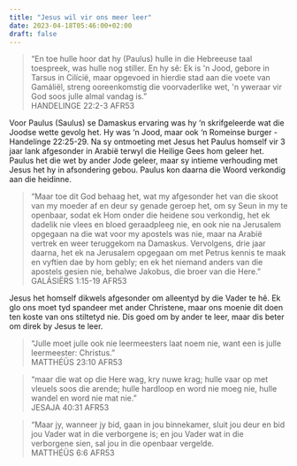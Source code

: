 ```yaml
---
title: "Jesus wil vir ons meer leer"
date: 2023-04-18T05:46:00+02:00
draft: false
---
```

<html>
 <head></head>
 <body>
  <blockquote>
   <p>“En toe hulle hoor dat hy (Paulus) hulle in die Hebreeuse taal toespreek, was hulle nog stiller. En hy sê: Ek is 'n Jood, gebore in Tarsus in Cilícië, maar opgevoed in hierdie stad aan die voete van Gamáliël, streng ooreenkomstig die voorvaderlike wet, 'n yweraar vir God soos julle almal vandag is.”<br>‭‭HANDELINGE‬ ‭22‬:‭2‬-‭3‬ ‭AFR53‬‬</p>
  </blockquote>
  <p>Voor Paulus (Saulus) se Damaskus ervaring was hy ‘n skrifgeleerde wat die Joodse wette gevolg het. Hy was ‘n Jood, maar ook ‘n Romeinse burger - Handelinge 22:25-29. Na sy ontmoeting met Jesus het Paulus homself vir 3 jaar lank afgesonder in Arabië terwyl die Heilige Gees hom geleer het. Paulus het die wet by ander Jode geleer, maar sy intieme verhouding met Jesus het hy in afsondering gebou. Paulus kon daarna die Woord verkondig aan die heidinne.</p>
  <blockquote>
   <p>“Maar toe dit God behaag het, wat my afgesonder het van die skoot van my moeder af en deur sy genade geroep het, om sy Seun in my te openbaar, sodat ek Hom onder die heidene sou verkondig, het ek dadelik nie vlees en bloed geraadpleeg nie, en ook nie na Jerusalem opgegaan na die wat voor my apostels was nie, maar na Arabië vertrek en weer teruggekom na Damaskus. Vervolgens, drie jaar daarna, het ek na Jerusalem opgegaan om met Petrus kennis te maak en vyftien dae by hom gebly; en ek het niemand anders van die apostels gesien nie, behalwe Jakobus, die broer van die Here.”<br>‭‭GALÁSIËRS‬ ‭1‬:‭15‬-‭19‬ ‭AFR53‬‬</p>
  </blockquote>
  <p>Jesus het homself dikwels afgesonder om alleentyd by die Vader te hê. Ek glo ons moet tyd spandeer met ander Christene, maar ons moenie dit doen ten koste van ons stiltetyd nie. Dis goed om by ander te leer, maar dis beter om direk by Jesus te leer.</p>
  <blockquote>
   <p>“Julle moet julle ook nie leermeesters laat noem nie, want een is julle leermeester: Christus.”<br>‭‭MATTHÉÜS‬ ‭23‬:‭10‬ ‭AFR53‬‬</p>
  </blockquote>
  <blockquote>
   <p>“maar die wat op die Here wag, kry nuwe krag; hulle vaar op met vleuels soos die arende; hulle hardloop en word nie moeg nie, hulle wandel en word nie mat nie.”<br>‭‭JESAJA‬ ‭40‬:‭31‬ ‭AFR53‬‬</p>
  </blockquote>
  <blockquote>
   <p>“Maar jy, wanneer jy bid, gaan in jou binnekamer, sluit jou deur en bid jou Vader wat in die verborgene is; en jou Vader wat in die verborgene sien, sal jou in die openbaar vergelde.&nbsp;<br>‭‭MATTHÉÜS‬ ‭6‬:‭6‬ AFR53‬‬</p>
  </blockquote>
  <p>&nbsp;</p>
 </body>
</html>